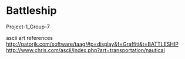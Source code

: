 # Battleship
Project-1_Group-7


ascii art references
http://patorjk.com/software/taag/#p=display&f=Graffiti&t=BATTLESHIP
http://www.chris.com/ascii/index.php?art=transportation/nautical
